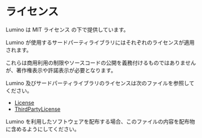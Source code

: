 ライセンス
====================
Lumino は MIT ライセンス の下で提供しています。

Lumino が使用するサードパーティライブラリにはそれぞれのライセンスが適用されます。

これらは商用利用の制限やソースコードの公開を義務付けるものではありませんが、著作権表示や許諾表示が必要となります。

Lumino 及びサードパーティライブラリのライセンスは次のファイルを参照してください。

- [License](https://github.com/LuminoEngine/Lumino/blob/master/LICENSE)
- [ThirdPartyLicense](https://github.com/LuminoEngine/Lumino/blob/master/External/ThirdPartyLicense)

Lumino を利用したソフトウェアを配布する場合、このファイルの内容を配布物に含めるようにしてください。


